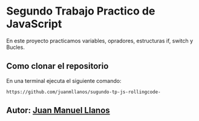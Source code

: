 # Segundo Trabajo Practico de JavaScript

En este proyecto practicamos variables, opradores, estructuras if, switch y Bucles.

## Como clonar el repositorio
En una terminal ejecuta el siguiente comando:

```
https://github.com/juanmllanos/sugundo-tp-js-rollingcode-

```

## Autor: [Juan Manuel Llanos](https://github.com/juanmllanos)